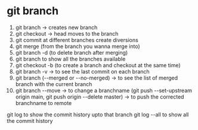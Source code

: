 git branch
======================
1. git branch <branchname> -> creates new branch
2. git checkout <branchname> -> head moves to the branch <branchname>
3. git commit at different branches create diversions
4. git merge <branchname> (from the branch you wanna merge into)
5. git branch -d <branchname>(to delete branch after merging)
6. git branch to show all the branches available
7. git checkout -b <branchname> (to create a branch and checkout at the same time)
8. git branch -v -> to see the last commit on each branch
9. git branch (--merged or --no-merged) -> to see the list of merged branch with the current branch
10. git branch --move <branchname> <newbranchname> -> to change a branchname (git push --set-upstream origin main, git push origin --delete master) -> to push the corrected branchname to remote


git log <branchname> to show the commit history upto that branch
git log --all to show all the commit history

<!-- However, before you do that, note that if your working directory or staging area has uncommitted changes that conflict with the branch you’re checking out, Git won’t let you switch branches. It’s best to have a clean working state when you switch branches. -->

<!-- This is add in the iss53 branch -->
<!-- this comment is on the hotfix branch -->
<!-- this commit in the github -->
